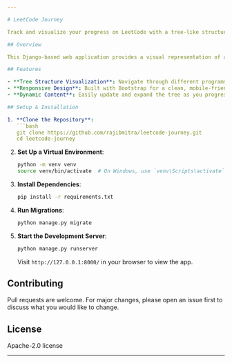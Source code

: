 ```yaml
---

# LeetCode Journey

Track and visualize your progress on LeetCode with a tree-like structure representing different topics and problems.

## Overview

This Django-based web application provides a visual representation of a user's programming journey on LeetCode. Starting with foundational topics like Arrays, the tree branches out into subtopics, each containing specific problems the user has tackled.

## Features

- **Tree Structure Visualization**: Navigate through different programming topics and see which problems have been solved under each.
- **Responsive Design**: Built with Bootstrap for a clean, mobile-friendly user experience.
- **Dynamic Content**: Easily update and expand the tree as you progress in your LeetCode journey.

## Setup & Installation

1. **Clone the Repository**:
   ```bash
   git clone https://github.com/rajibmitra/leetcode-journey.git
   cd leetcode-journey
   ```

2. **Set Up a Virtual Environment**:
   ```bash
   python -m venv venv
   source venv/bin/activate  # On Windows, use `venv\Scripts\activate`
   ```

3. **Install Dependencies**:
   ```bash
   pip install -r requirements.txt
   ```

4. **Run Migrations**:
   ```bash
   python manage.py migrate
   ```

5. **Start the Development Server**:
   ```bash
   python manage.py runserver
   ```

   Visit `http://127.0.0.1:8000/` in your browser to view the app.

## Contributing

Pull requests are welcome. For major changes, please open an issue first to discuss what you would like to change.

## License

 Apache-2.0 license

---
```


